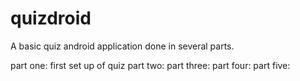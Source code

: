 # quizdroid

A basic quiz android application done in several parts.

part one: first set up of quiz
part two:
part three:
part four:
part five:
